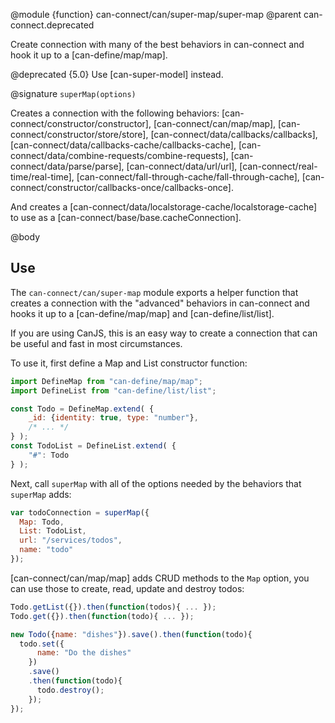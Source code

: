 @module {function} can-connect/can/super-map/super-map
@parent can-connect.deprecated

Create connection with many of the best behaviors in can-connect and hook it up to
a [can-define/map/map].

@deprecated {5.0} Use [can-super-model] instead.

@signature `superMap(options)`

  Creates a connection with the following behaviors: [can-connect/constructor/constructor],
  [can-connect/can/map/map],
  [can-connect/constructor/store/store],
  [can-connect/data/callbacks/callbacks],
  [can-connect/data/callbacks-cache/callbacks-cache],
  [can-connect/data/combine-requests/combine-requests],
  [can-connect/data/parse/parse],
  [can-connect/data/url/url],
  [can-connect/real-time/real-time],
  [can-connect/fall-through-cache/fall-through-cache],
  [can-connect/constructor/callbacks-once/callbacks-once].

  And creates a [can-connect/data/localstorage-cache/localstorage-cache] to use as a [can-connect/base/base.cacheConnection].

@body

## Use

The `can-connect/can/super-map` module exports a helper function that creates a connection
with the "advanced" behaviors in can-connect and hooks it up to a [can-define/map/map]
and [can-define/list/list].

If you are using CanJS, this is an easy way to create a connection that can be useful and
fast in most circumstances.

To use it, first define a Map and List constructor function:

```js
import DefineMap from "can-define/map/map";
import DefineList from "can-define/list/list";

const Todo = DefineMap.extend( {
    _id: {identity: true, type: "number"},
    /* ... */
} );
const TodoList = DefineList.extend( {
	"#": Todo
} );
```

Next, call `superMap` with all of the options needed by the behaviors that `superMap` adds:

```js
var todoConnection = superMap({
  Map: Todo,
  List: TodoList,
  url: "/services/todos",
  name: "todo"
});
```

[can-connect/can/map/map] adds CRUD methods to the `Map` option, you can use those to create,
read, update and destroy todos:

```js
Todo.getList({}).then(function(todos){ ... });
Todo.get({}).then(function(todo){ ... });

new Todo({name: "dishes"}).save().then(function(todo){
  todo.set({
      name: "Do the dishes"
    })
    .save()
    .then(function(todo){
      todo.destroy();
    });
});
```
